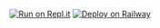 [![Run on Repl.it](https://repl.it/badge/github/lincxln/lincxlnbot-MD)](https://repl.it/github/lincxn/lincxlnbot-MD)
[![Deploy on Railway](https://railway.app/button.svg)](https://railway.app/new/template?template=https%3A%2F%2Fgithub.com%2Flincxln%2Flincxlnbot-MD)

